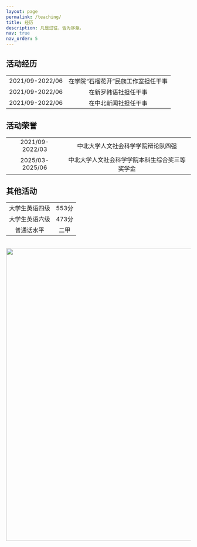 ```yaml
---
layout: page
permalink: /teaching/
title: 经历
description: 凡是过往，皆为序章。
nav: true
nav_order: 5
---
```


## 活动经历

<table  border="0">
  <tr>
    <td  align="center">2021/09-2022/06</td>
    <td  align="center">在学院“石榴花开”民族工作室担任干事</td>
  </tr>
  <tr>
    <td  align="center">2021/09-2022/06</td>
    <td  align="center">在新罗韩语社担任干事</td>
  </tr>
  <tr>
    <td  align="center">2021/09-2022/06</td>
    <td  align="center">在中北新闻社担任干事</td>
  </tr>
</table>

## 活动荣誉

<table border="0">
  <tr>
    <td align="center">2021/09-2022/03</td>
    <td align="center">中北大学人文社会科学学院辩论队四强</td>
  </tr>
  <tr>
    <td align="center">2025/03-2025/06</td>
    <td align="center">中北大学人文社会科学学院本科生综合奖三等奖学金</td>
  </tr>
</table>

## 其他活动

<table border="0">
  <tr>
    <td align="center">大学生英语四级</td>
    <td align="center">553分</td>
  </tr>
  <tr>
    <td align="center">大学生英语六级</td>
    <td align="center">473分</td>
  </tr>
  <tr>
    <td align="center">普通话水平</td>
    <td align="center">二甲</td>
  </tr>
</table>

<br>
<a href="https://github.com/SocratesClub/SocratesClub.github.io/edit/master/_pages/teaching.md">
  <img src="https://user-images.githubusercontent.com/543384/192227995-fdb3a693-2f68-4dc4-b9bd-06053066322f.png" width = "800" align="middle" />
</a>
<br>



